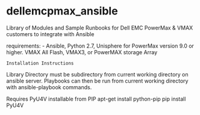 # dellemcpmax_ansible
Library of Modules and Sample Runbooks for Dell EMC PowerMax &amp; VMAX customers to integrate with Ansible

requirements:
    - Ansible, Python 2.7, Unisphere for PowerMax version 9.0 or higher. 
    VMAX All Flash, VMAX3, or PowerMAX storage Array
    
    Installation Instructions
    
Library Directory must be subdirectory from current working directory on ansible server.  Playbooks can then be run from current working directory with ansible-playbook commands.

Requires PyU4V installable from PIP
apt-get install python-pip
pip install PyU4V


